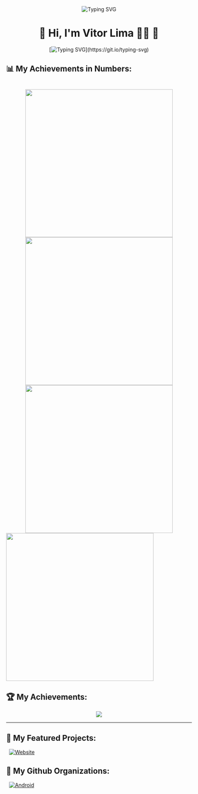 <div align="center">

<img src="https://readme-typing-svg.herokuapp.com?font=Orbitron&color=00F7FF&size=30&center=true&vCenter=true&multiline=true&width=800&lines=💻+Welcome+💻;👾+Ciberpunk+%7C+Futuro+Digital+%7C+Código+na+veia;🚀+Em+constante+evolução...+bora+codar!" alt="Typing SVG" />

# 👾 Hi, I'm Vitor Lima 🍋‍🟩 👾 

[![Typing SVG](https://readme-typing-svg.demolab.com?font=Fira+Code&weight=500&size=30&pause=1000&color=D3AF37&background=FFFFFF00&center=true&random=true&width=700&height=90&lines=Future+Full+Stack+Developer!)](https://git.io/typing-svg)
<!--
<div align="center">
  <img src="https://github.com/user-attachments/assets/44393308-12f0-431b-97e1-f072d7ed8fb9" width="300px" />
</div>
 </br>
 </br>
-->
<p align="left">
  <strong><h2 align="left">📊 My Achievements in Numbers:</h2></strong>
</p>
<br>
  <img src="https://github-readme-stats.vercel.app/api?username=victorlima-legendary&show_icons=true&theme=merko&hide_border=true" width="400px" />
  <img src="https://github-readme-streak-stats-eight.vercel.app/?user=victorlima-legendary&theme=radical&hide_border=true" width="400px" /><br>
  <img src="https://github-readme-stats.vercel.app/api/top-langs/?username=victorlima-legendary&layout=compact&theme=gruvbox&hide_border=true" width="400px" /><br>
</div>

<img src="[https://media.giphy.com/media/3o7abldj0b3rxrZUxW/giphy.gif](https://media3.giphy.com/media/v1.Y2lkPTc5MGI3NjExMmp5eGI3NGRyZW84MXRncWZuaXZoYWJtNHcxOTRxY2pwZ2ZvOWo0NyZlcD12MV9pbnRlcm5hbF9naWZfYnlfaWQmY3Q9Zw/78XCFBGOlS6keY1Bil/giphy.gif)" width="400" />

<br/>

</div>

## 🏆 My Achievements:

<div align="center">

<img src="https://github-profile-trophy.vercel.app/?username=victorlima-legendary&theme=dracula&no-frame=true&column=4&margin-w=15&margin-h=15" />

</div>

---

## 🚀 My Featured Projects:

<div align="left">
&nbsp;
<a href="https://github.com/victorlima-legendary/TEMPO_DE_AVIVAMENTO_WEB_2"><img alt="Website" src="https://img.shields.io/badge/RÁDIO TEMPO DE AVIVAMENTO-FFFF00?style=for-the-badge&logo=github&logoColor=black" /></a>
</div>

## 🚀 My Github Organizations:

<div align="left">
&nbsp;
<a href="https://github.com/MotoCore-Devs/"><img alt="Android" src="https://img.shields.io/badge/MotoCore - Devs-3DDC84?style=for-the-badge&logo=android&logoColor=white" /></a>
</div>

<!--
## 💬 Some Phrase:

<div align="center">

> “Os fracos se vingam. Os fortes perdoam. Os inteligentes... compilam.” – Glitch Prophet

<br/>

</div>

<div align="center">

_🚀 Always learning and evolving in the world of code!_

</div>
-->
